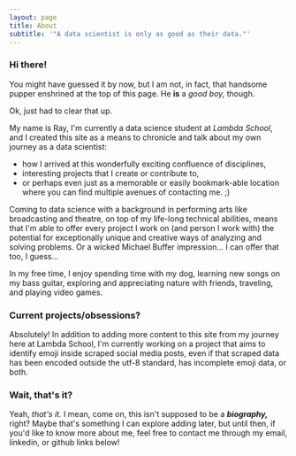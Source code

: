 ```yaml
---
layout: page
title: About
subtitle: '"A data scientist is only as good as their data."'
---
```


### Hi there!  
You might have guessed it by now, but I am not, in fact, that handsome pupper enshrined at the top of this page. He __is__ a _good boy,_ though.

Ok, just had to clear that up.

My name is Ray, I'm currently a data science student at _Lambda School_,  and I created this site as a means to chronicle and talk about my own journey as a data scientist: 
* how I arrived at this wonderfully exciting confluence of disciplines, 
* interesting projects that I create or contribute to, 
* or perhaps even just as a memorable or easily bookmark-able location where you can find multiple avenues of contacting me. ;)

Coming to data science with a background in performing arts like broadcasting and theatre, on top of my life-long technical abilities, means that I'm able to offer every project I work on (and person I work with) the potential for exceptionally unique and creative ways of analyzing and solving problems. Or a wicked Michael Buffer impression... I can offer that too, I guess...

In my free time, I enjoy spending time with my dog, learning new songs on my bass guitar, exploring and appreciating nature with friends, traveling, and playing video games.

### Current projects/obsessions?  
Absolutely! In addition to adding more content to this site from my journey here at Lambda School, I'm currently working on a project that aims to identify emoji inside scraped social media posts, even if that scraped data has been encoded outside the utf-8 standard, has incomplete emoji data, or both.

### Wait, that's it?  
Yeah, _that's it._ I mean, come on, this isn't supposed to be a __*biography,*__ right? Maybe that's something I can explore adding later, but until then, if you'd like to know more about me, feel free to contact me through my email, linkedin, or github links below!

